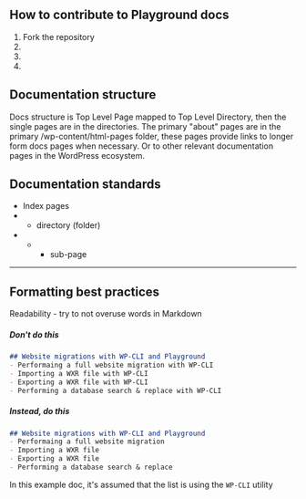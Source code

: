 ## How to contribute to Playground docs
1. Fork the repository 
2.
3.
4.

## Documentation structure
Docs structure is Top Level Page mapped to Top Level Directory, then the single pages are in the directories. The primary "about" pages are in the primary /wp-content/html-pages folder, these pages provide links to longer form docs pages when necessary. Or to other relevant documentation pages in the WordPress ecosystem.

## Documentation standards
- Index pages
- - directory (folder)
- - - sub-page

---

## Formatting best practices
Readability - try to not overuse words in Markdown
##### Don't do this
```markdown
## Website migrations with WP-CLI and Playground
- Performaing a full website migration with WP-CLI
- Importing a WXR file with WP-CLI
- Exporting a WXR file with WP-CLI
- Performing a database search & replace with WP-CLI
```
##### Instead, do this
```markdown
## Website migrations with WP-CLI and Playground
- Performaing a full website migration
- Importing a WXR file
- Exporting a WXR file
- Performing a database search & replace
```

In this example doc, it's assumed that the list is using the `WP-CLI` utility